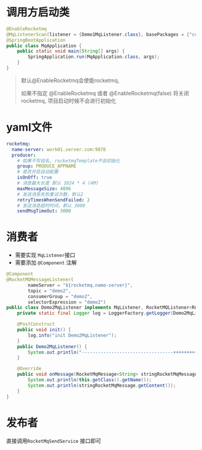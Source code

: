# 调用方启动类

```java
@EnableRocketmq
@MqListenerScan(listener = {Demo1MqListener.class}, basePackages = {"com.concise.mq.p2", "com.concise.mq.p1"})
@SpringBootApplication
public class MqApplication {
    public static void main(String[] args) {
        SpringApplication.run(MqApplication.class, args);
    }
}
```



> 默认@EnableRocketmq会使能rocketmq,
>
> 如果不指定 @EnableRocketmq 或者 @EnableRocketmq(false) 将关闭rocketmq, 项目启动时候不会进行初始化



# yaml文件

```yaml
rocketmq:
  name-server: work01.server.com:9876
  producer:
    # 如果不写组名, rocketmqTemplate不会初始化
    group: PRODUCE_APPNAME
    # 是否开启自动配置
    isOnOff: true
    # 消息最大长度 默认 1024 * 4 (4M)
    maxMessageSize: 4096
    # 发送消息失败重试次数，默认2
    retryTimesWhenSendFailed: 2
    # 发送消息超时时间，默认 3000
    sendMsgTimeOut: 3000
```

# 消费者

- 需要实现 `MqListener`接口
- 需要添加 `@Component` 注解

```java
@Component
@RocketMQMessageListener(
        nameServer = "${rocketmq.name-server}",
        topic = "demo2",
        consumerGroup = "demo2",
        selectorExpression = "demo2")
public class Demo2MqListener implements MqListener, RocketMQListener<RocketMqMessage<String>> {
    private static final Logger log = LoggerFactory.getLogger(Demo2MqListener.class);

    @PostConstruct
    public void init() {
        log.info("init Demo2MqListener");
    }
    public Demo2MqListener() {
        System.out.println("----------------------------------+++++++++++++++++++Demo2MqListener");
    }

    @Override
    public void onMessage(RocketMqMessage<String> stringRocketMqMessage) {
        System.out.println(this.getClass().getName());
        System.out.println(stringRocketMqMessage.getContent());
    }
}
```



# 发布者

直接调用`RocketMqSendService` 接口即可

